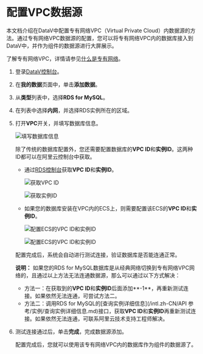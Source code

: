 # 配置VPC数据源

本文档介绍在DataV中配置专有网络VPC（Virtual Private Cloud）内数据源的方法。通过专有网络VPC数据源的配置，您可以将专有网络VPC内的数据库接入到DataV中，并作为组件的数据源进行大屏展示。

了解专有网络VPC，详情请参见[什么是专有网络](/intl.zh-CN/产品简介/什么是专有网络.md)。

1.  登录[DataV控制台](https://datav.alibabacloud.com/)。

2.  在**我的数据**页面中，单击**添加数据**。

3.  从**类型**列表中，选择**RDS for MySQL**。

4.  在列表中选择**内网**，并选择RDS实例所在的区域。

5.  打开**VPC**开关，并填写数据库信息。

    ![填写数据库信息](https://static-aliyun-doc.oss-accelerate.aliyuncs.com/assets/img/zh-CN/8775711951/p9304.png)

    除了传统的数据库配置外，您还需要配置数据库的**VPC ID**和**实例ID**。这两种ID都可以在阿里云控制台中获取。

    -   通过[RDS控制台](https://rdsnext.console.aliyun.com/)获取**VPC ID**和**实例ID**。

        ![获取VPC ID](../images/p8636.png "获取数据库实例ID")

        ![获取实例ID](../images/p8637.png "获取VPC ID")

    -   如果您的数据库安装在VPC内的ECS上，则需要配置该ECS的**VPC ID**和**实例ID**。

        ![配置ECS的VPC ID和实例ID](../images/p8638.png "获取ECS的实例ID")

        ![配置ECS的VPC ID和实例ID](../images/p8639.png "获取ECS的VPC ID")

    配置完成后，系统会自动进行测试连接，验证数据库是否能连通正常。

    **说明：** 如果您的RDS for MySQL数据库是从经典网络切换到专有网络VPC网络的，且通过以上方法无法连通数据源，那么可以通过以下方式解决：

    -   方法一：在获取到的**VPC ID**和**实例ID**后面添加**-1**，再重新测试连接。如果依然无法连通，可尝试方法二。
    -   方法二：调用RDS for MySQL的[查询实例详细信息](/intl.zh-CN/API 参考/实例/查询实例详细信息.md)接口，获取**VPC ID**和**实例ID**再重新测试连接。如果依然无法连通，可联系阿里云技术支持工程师解决。
6.  测试连接通过后，单击**完成**，完成数据源添加。

    配置完成后，您就可以使用该专有网络VPC内的数据库作为组件的数据源了。


